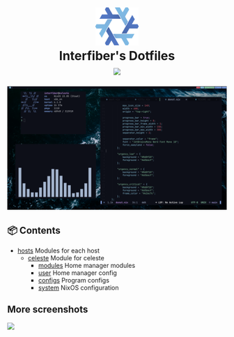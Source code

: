 <h1 align="center">
  <img src="https://raw.githubusercontent.com/Interfiber/dotfiles/main/assets/nix-snowflake.svg" width=100px>
  <br>
  Interfiber's Dotfiles
  <br>
  <img src="https://img.shields.io/badge/NixOS-unstable-informational.svg?style=flat&logo=nixos" href="https://github.com/nixos/nixpkgs">
</h1>

![](./assets/preview.png)

## 📦 Contents


- [hosts](hosts) Modules for each host
  - [celeste](hosts/celeste) Module for celeste
    - [modules](hosts/celeste/modules) Home manager modules
    - [user](hosts/celeste/user) Home manager config
    - [configs](hosts/celeste/configs) Program configs
    - [system](hosts/celeste/system) NixOS configuration

## More screenshots

![](./assets/grub.png)
